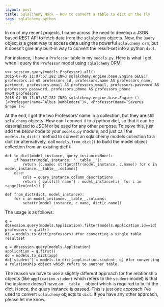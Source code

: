 ```yaml
---
layout: post
title: Sqlalchemy Hack - How to convert a table to dict on the fly
tags: sqlalchemy python
---
```


In on of my recent projects, I came across the need to develop a JSON based REST API to fetch data from the `sqlalchemy` objects. Now, the `Query` object is a great way to access data using the powerful `sqlalchemy orm`, but it doesn’t give any built-in way to convert the result-set into a python `dict`.<!--more-->

For instance, I have a `Professor` table in my `models.py`. Here is what I get when I query the `Professor` model using `sqlalchemy` ORM:

	>>> session.query(models.Professor).all()
	2015-07-05 11:07:57,282 INFO sqlalchemy.engine.base.Engine SELECT professors.id AS professors_id, professors.name AS professors_name,
	partment, professors.email AS professors_email, professors.password AS professors_password, professors.phone AS professors_phone
	FROM professors
	2015-07-05 11:07:57,282 INFO sqlalchemy.engine.base.Engine ()
	[<Professor(name=`Albus Dumbledore`)>, <Professor(name=`Severus Snape`)>]

At the end, I got the two Professors’ name in a collection, but they are still `sqlalchemy` objects. How can I convert it to a python dict, so that it can be deserialized to JSON or be used for any other purpose. To solve this, just add the below code to your `models.py` module, and just call the `models.to_dict()` method to convert an sqlalchemy models collection to a dict (or alternatively, call `models.from_dict()` to build the model object collection from an existing dict!):

	def to_dict(model_instance, query_instance=None):
		if hasattr(model_instance, '__table__'):
			return {c.name: str(getattr(model_instance, c.name)) for c in model_instance.__table__.columns}
		else:
			cols = query_instance.column_descriptions
			return { cols[i]['name'] : model_instance[i]  for i in range(len(cols)) }

	def from_dict(dict, model_instance):
		for c in model_instance.__table__.columns:
			setattr(model_instance, c.name, dict[c.name])

The usage is as follows:

	q = dbsession.query(models.Application).filter(models.Application.id==id)
	professors = q.all()
	di = models.to_dict(professors) #for converting a single table resultset

	q = dbsession.query(models.Application)
	application = q.first()
	dd = models.to_dict(app)
	dd['student'] = models.to_dict(application.student, q) #for converting a relationship object which refers to another table. 

The reason we have to use a slightly different approach for the relationship objects (like `application.student` which refers to the `student` model) is that the instance doesn’t have an `__table__` object which is required to build the dict. Hence, the query instance is passed. This is just one approach I’ve used to convert `sqlalchemy` objects to `dict`. If you have any other approach, please let me know.
